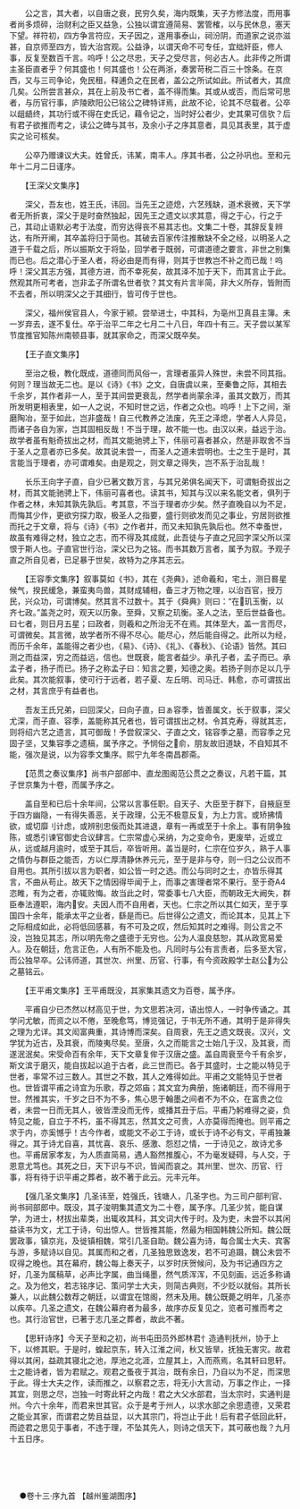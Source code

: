 <!-- { "loadSidebar": true } -->
　　公之言，其大者，以自唐之衰，民穷久矣，海内既集，天子方修法度，而用事者尚多烦碎，治财利之臣又益急，公独以谓宜遵简易、罢管榷，以与民休息，塞天下望。祥符初，四方争言符应，天子因之，遂用事泰山，祠汾阴，而道家之说亦滋甚，自京师至四方，皆大治宫观。公益诤，以谓天命不可专任，宜绌奸臣，修人事，反复至数百千言。呜呼！公之尽忠，天子之受尽言，何必古人。此非传之所谓主圣臣直者乎？何其盛也！何其盛也！公在两浙，奏罢苛税二百三十馀条。在京西，又与三司争论，免民租，释逋负之在民者，盖公之所试如此。所试者大，其庶几矣。公所尝言甚众，其在上前及书亡者，盖不得而集。其或从或否，而后常可思者，与历官行事，庐陵欧阳公已铭公之碑特详焉，此故不论，论其不尽载者。公卒以龃龉终，其功行或不得在史氏记，藉令记之，当时好公者少，史其果可信欤？后有君子欲推而考之，读公之碑与其书，及余小子之序其意者，具见其表里，其于虚实之论可核矣。

　　公卒乃赠谏议大夫。姓曾氏，讳某，南丰人。序其书者，公之孙巩也。至和元年十二月二日谨序。

　　【王深父文集序】

　　深父，吾友也，姓王氏，讳回。当先王之迹熄，六艺残缺，道术衰微，天下学者无所折衷，深父于是时奋然独起，因先王之遗文以求其意，得之于心，行之于己，其动止语默必考于法度，而穷达得丧不易其志也。文集二十卷，其辞反复辨达，有所开阐，其卒盖将归于简也。其破去百家传注推散缺不全之经，以明圣人之道于千载之后，所以振斯文于将坠，回学者于既弱，可谓道德之要言，非世之别集而已也。后之潜心于圣人者，将必由是而有得，则其于世教岂不补之而已哉！呜呼！深父其志方强，其德方进，而不幸死矣，故其泽不加于天下，而其言止于此。然观其所可考者，岂非孟子所谓名世者欤？其文有片言半简，非大义所存，皆附而不去者，所以明深父之于其细行，皆可传于世也。

　　深父，福州侯官县人，今家于颍。尝举进士，中其科，为亳州卫真县主簿。未一岁弃去，遂不复仕。卒于治平二年之七月二十八日，年四十有三。天子尝以某军节度推官知陈州南顿县事，就其家命之，而深父既卒矣。

　　【王子直文集序】

　　至治之极，教化既成，道德同而风俗一，言理者虽异人殊世，未尝不同其指。何则？理当故无二也。是以《诗》《书》之文，自唐虞以来，至秦鲁之际，其相去千余岁，其作者非一人，至于其间尝更衰乱，然学者尚蒙余泽，虽其文数万，而其所发明更相表里，如一人之说，不知时世之远，作者之众也。呜呼！上下之间，渐磨陶冶，至于如此，岂非盛哉！自三代教养之法废，先王之泽熄，学者人人异见，而诸子各自为家，岂其固相反哉！不当于理，故不能一也。由汉以来，益远于治。故学者虽有魁奇拔出之材，而其文能驰骋上下，伟丽可喜者甚众，然是非取舍不当于圣人之意者亦已多矣。故其说未尝一，而圣人之道未尝明也。士之生于是时，其言能当于理者，亦可谓难矣。由是观之，则文章之得失，岂不系于治乱哉！

　　长乐王向字子直，自少已著文数万言，与其兄弟俱名闻天下，可谓魁奇拔出之材，而其文能驰骋上下，伟丽可喜者也。读其书，知其与汉以来名能文者，俱列于作者之林，未知其孰先孰后。考其意，不当于理者亦少矣。然子直晚自以为不足，而悔其少作，更欲穷探力取，极圣人之指要，盛行则欲发而见之事业，穷居则欲推而托之于文章，将与《诗》《书》之作者并，而又未知孰先孰后也。然不幸蚤世，故虽有难得之材，独立之志，而不得及其成就，此吾徒与子直之兄回字深父所以深恨于斯人也。子直官世行治，深父已为之铭。而书其数万言者，属予为叙。予观子直之所自见者，已足暴于世矣，故特为之序其志云。

　　【王容季文集序】叙事莫如《书》，其在《尧典》，述命羲和，宅土，测日晷星候气，揆民缓急，兼蛮夷鸟兽，其财成辅相，备三才万物之理，以治百官，授万民，兴众功，可谓博矣。然其言不过数十。其于《舜典》则曰：“在玑玉衡，以齐七政。”盖尧之时，观天以历象。至舜，又察之玑衡。圣人之法，至后世益备也。曰七者，则日月五星；曰政者，则羲和之所治无不在焉。其体至大，盖一言而尽，可谓微矣。其言微，故学者所不得不尽心。能尽心，然后能自得之。此所以为经，而历千余年，盖能得之者少也，《易》、《诗》、《礼》、《春秋》、《论语》皆然。其曰测之而益深，穷之而益远，信也。世既衰，能言者益少。承孔子者，孟子而已。承孟子者，扬子而已。扬子之称孟子曰：知言之要，知德之奥。若扬子则亦足以几乎此矣。其次能叙事，使可行于远者，若子夏、左丘明、司马迁、韩愈，亦可谓拔出之材，其言庶乎有益者也。

　　吾友王氏兄弟，曰回深父，曰向子直，曰ぁ容季，皆善属文，长于叙事，深父尤深，而子直、容季，盖能称其兄者也，皆可谓拔出之材。令其克寿，得就其志，则将绍六艺之遗言，其可御哉！予尝叙深父、子直之文，铭容季之墓，而容季之兄固子坚，又集容季之遗稿，属予序之。予悯俗之俞，朋友故旧道缺，不自知其不能，强次是说，以为容季文集序。熙宁九年冬南昌郡斋。

　　【范贯之奏议集序】尚书户部郎中、直龙图阁范公贯之之奏议，凡若干篇，其子世京集为十卷，而属予序之。

　　盖自至和已后十余年间，公常以言事任职。自天子、大臣至于群下，自掖庭至于四方幽隐，一有得失善恶，关于政理，公无不极意反复，为上力言。或矫拂情欲，或切靡刂计虑，或辨别忠佞而处其进退，章有一再或至于十余上。事有阴争独陈，或悉引谏官御史合议肆言。仁宗常虚心采纳，为之变命令，更废举，近或立从，远或越月逾时，或至于其后，卒皆听用。盖当是时，仁宗在位岁久，熟于人事之情伪与群臣之能否，方以仁厚清静休养元元，至于是非与夺，则一归之公议而不自用也。其所引拔以言为职者，如公皆一时之选。而公与同时之士，亦皆乐得其言，不曲从苟止。故天下之情因得毕闻于上，而事之害理者常不果行。至于奇A4恣睢，有为之者，亦辄败悔。故当此之时，常委事七八大臣，而朝政无大阙失，群臣奉法遵职，海内安。夫因人而不自用者，天也。仁宗之所以其仁如天，至于享国四十余年，能承太平之业者，繇是而已。后世得公之遗文，而论其本，见其上下之际相成如此，必将低回感慕，有不可及之叹，然后知其时之难得。则公言之不没，岂独见其志，所以明先帝之盛德于无穷也。公为人温良慈恕，其从政宽易爱人。及在朝廷，危言正色，人有所不能及也。凡同时与公有言责者，后多至大官，而公独早卒。公讳师道，其世次、州里、历官、行事，有今资政殿学士赵公为公之墓铭云。

　　【王平甫文集序】王平甫既没，其家集其遗文为百卷，属予序。

　　平甫自少已杰然以材高见于世，为文思若决河，语出惊人，一时争传诵之。其学问尤敏，而资之以不倦，至晚愈笃，博览强记，于书无所不通，其明于是非得失之理为尤详。其文闳富典重，其诗博而深矣。自周衰，先王之遗文既丧。汉兴，文学犹为近古，及其衰，而陵夷尽矣。至唐，久之而能言之士始几于汉，及其衰，而遂泯泯矣。宋受命百有余年，天下文章复侔于汉唐之盛。盖自周衰至今千有余岁，斯文滨于磨灭，能自拔起以追于古者，此三世而已。各于其盛时，士之能以特见于世者，率常不过三数人。其世之不数，其人之难得如此。平甫之文能特见于世者也。世皆谓平甫之诗宜为乐歌，荐之郊庙；其文宜为典册，施诸朝廷，而不得用于世。然推其实，千岁之日不为不多，焦心思于翰墨之间者不为不众，在富贵之位者，未尝一日而无其人，彼皆湮没而无传，或播其丑于后。平甫乃躬难得之姿，负特见之能，自立于不朽，虽不得其志，然其文之可贵，人亦莫得而掩也。则平甫之求于内，亦奚憾乎！古今作者，或能文不必工于诗，或长于诗不必有文，平甫独兼得之。其于诗尤自喜，其忧喜、哀乐、感激、怨怼之情，一于诗见之，故诗尤多也。平甫居家孝友，为人质直简易，遇人豁然推腹心，不为毫发疑碍，与人交，于恩意尤笃也。其死之日，天下识与不识，皆闻而哀之。其州里、世次、历官、行事，将有待于识平甫之葬者，故不著于此云。元丰元年。

　　【强几圣文集序】几圣讳至，姓强氏，钱塘人，几圣字也。为三司户部判官、尚书祠部郎中。既没，其子浚明集其遗文为二十卷，属予序。几圣少贫，能自谋学，为进士，材拔出辈类，出辄收其科，其文词大传于时。及为吏，未尝不以其闲益读书为文，尤工于诗，句出惊人。世皆推其能，然最为相国韩魏公所知。魏公既罢政事，镇京兆，及徙镇相魏，常引几圣自助。魏公喜为诗，每合属士大夫、宾客与游，多赋诗以自见。其属而和之者，几圣独思致逸发，若不可追蹑，魏公未尝不叹得之晚也。其在幕府，魏公每上奏天子，以岁时庆贺候问，及为书记通四方之好，几圣为属稿草，必声比字属，曲当绳墨，然气质浑浑，不见刻画，远近多称诵之。及为他文，若志铭序记、策问学士大夫，则简古典则，不少贬以就俗。其所长兼人，以此魏公数荐之朝廷，以谓宜在馆阁，然未及用。魏公既薨之明年，几圣亦以疾卒。几圣之遗文，在魏公幕府者为最多，故序亦反复见之，览者可推而考之也。其行治官世，已著于志几圣之葬者，故此不著。

　　【思轩诗序】今天子至和之初，尚书屯田员外郎林君忄造通判抚州，协于上下，以修其职。于是时，蝗起京东，转入江淮之间，秋又皆旱，抚独无害灾。故君得以其闲，益疏其寝北之池，厚池之北涯，立屋其上，入而燕焉，名其轩曰思轩。士之能诗者，皆为君赋之。观君之蚤夜于其治，既有余日，乃自以为不足，而深思于此。得士大夫之作，读而推之，以察君之志，将无小大言动，万事之作止，一择其宜，则思之尽，岂独一时寄此轩之内哉！君之大父水部君，当太宗时，实通判是州。今六十余年，而君来世其官。众于是考于州人，以求水部之余思遗德，又荣君之能业其家，而谓君之势且益显，以大其宗门，将岂止于此！后有君子低回此轩，而迹君之思见于事者，不违于理，不坠其先人，则诗之信天下，其可蔽也哉？九月十五日序。 
　

　




　

　
●卷十三·序九首
【越州鉴湖图序】
